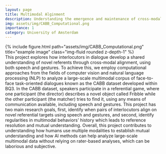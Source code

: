 ```yaml
---
layout: page
title: Multimodal Alginment
description: Understanding the emergence and maintenance of cross-modal alignment in dialogu
img: assets/img/CABB_Computational.png
importance: 1
category: University of Amsterdam
---
```

<div class="row">
    <div class="col-sm mt-3 mt-md-0">
        {% include figure.html path="assets/img/CABB_Computational.png" title="example image" class="img-fluid rounded z-depth-1" %}
    </div>
</div>
<div class="caption">
</div>
This project explores how interlocutors in dialogue develop a shared understanding of novel referents through cross-modal alignment, using both speech and gestures. To achieve this, we employ computational approaches from the fields of computer vision and natural language processing (NLP) to analyze a large-scale multimodal corpus of face-to-face task-oriented dialogues known as the CABB dataset developed within BQ3. In the CABB dataset, speakers participate in a referential game, where one participant (the director) describes a novel object called Fribble while the other participant (the matcher) tries to find it, using any means of communication available, including speech and gestures. This project has two main research goals, first, identify when pairs of interlocutors align on novel referential targets using speech and gestures, and second, identify regularities in multimodal behaviors' history which leads to reference resolution and mutual understanding. Overall, this project contributes to understanding how humans use multiple modalities to establish mutual understanding and how AI methods can help analyze large-scale multimodal data without relying on rater-based analyses, which can be laborious and subjective.
